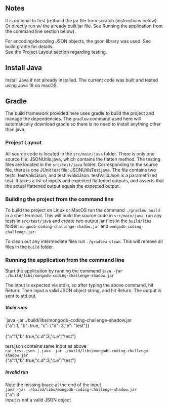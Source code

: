 ## Notes

It is optional to first (re)build the jar file from scratch (instructions below).<br/>
Or directly run w/ the already built jar file. See Running the application from the command line section below).

For encoding/decoding JSON objects, the gson library was used. See build.gradle for details.<br/>
See the Project Layout section regarding testing.

## Install Java

Install Java if not already installed. The current code was built and tested using Java 18 on macOS.

## Gradle

The build framework provided here uses gradle to build the project and manage the dependencies.  The `gradlew` command used here will
automatically download gradle so there is no need to install anything other than java.

### Project Layout

All source code is located in the `src/main/java` folder.
There is only one source file: JSONUtils.java, which contains the flatten method.
The testing files are located in the `src/test/java` folder.
Corresponding to the source file, there is one JUnit test file: JSONUtilsTest.java.
The file contains two tests: testValidJson, and testInvalidJson.
testValidJson is a parametrized test.
It takes a list of inputs and expected flattened outputs, and asserts that the actual flattened output equals the expected output.

### Building the project from the command line

To build the project on Linux or MacOS run the command `./gradlew build` 
in a shell terminal.  This will build the source code in
`src/main/java`, run any tests in `src/test/java` and create two output
jar files in the `build/libs` folder: `mongodb-coding-challenge-shadow.jar` and `mongodb-coding-challenge.jar`.

To clean out any intermediate files run `./gradlew clean`.  This will remove all files in the `build` folder.

### Running the application from the command line

Start the application by running the command
`java -jar ./build/libs/mongodb-coding-challenge-shadow.jar`

The input is expected via stdin, so after typing the above command, hit Return.
Then input a valid JSON object string, and hit Return.
The output is sent to std.out.

##### Valid runs
`java -jar ./build/libs/mongodb-coding-challenge-shadow.jar  
{"a": 1, "b": true, "c": {"d": 3,"e": "test"}} <br/>
<br/> {"a":1,"b":true,"c.d":3,"c.e":"test"} <br/>

test.json contains same input as above<br/>
`cat test.json | java -jar ./build/libs/mongodb-coding-challenge-shadow.jar`<br/>
{"a":1,"b":true,"c.d":3,"c.e":"test"}

##### Invalid run
Note the missing brace at the end of the input<br/>
`java -jar ./build/libs/mongodb-coding-challenge-shadow.jar`<br/>
{"a": 3<br/>
Input is not a valid JSON object<br/>
